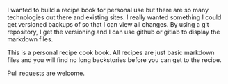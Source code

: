 I wanted to build a recipe book for personal use but there are so many technologies out there and existing sites. I really wanted something I could get versioned backups of so that I can view all changes. By using a git repository, I get the versioning and I can use github or gitlab to display the markdown files.

This is a personal recipe cook book. All recipes are just basic markdown files and you will find no long backstories before you can get to the recipe.

Pull requests are welcome.
